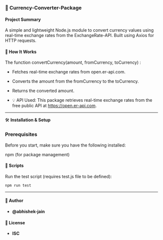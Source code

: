 ### 💱 Currency-Converter-Package

#### Project Summary
A simple and lightweight Node.js module to convert currency values using real-time exchange rates from the ExchangeRate-API.
Built using Axios for HTTP requests.

#### 🧠 How It Works

The function convertCurrency(amount, fromCurrency, toCurrency) :

- Fetches real-time exchange rates from open.er-api.com.
- Converts the amount from the fromCurrency to the toCurrency.
- Returns the converted amount.

- 💡 API Used: This package retrieves real-time exchange rates from the free public API at https://open.er-api.com.

---

🛠️ **Installation & Setup**

### Prerequisites

Before you start, make sure you have the following installed:

npm (for package management)

#### 📂 Scripts

Run the test script (requires test.js file to be defined):

```shell
npm run test
```

---

#### 👤 Author 
- **@abhishek-jain**

#### 📝 License
- **ISC**











